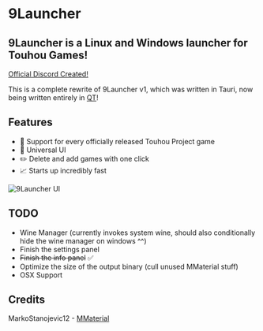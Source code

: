 # 9Launcher

## 9Launcher is a Linux and Windows launcher for Touhou Games!

[Official Discord Created!](https://discord.gg/cxmG2jcTpr)

This is a complete rewrite of 9Launcher v1, which was written in Tauri, now being written entirely in [QT](https://www.qt.io/)!

## Features

- 🔧 Support for every officially released Touhou Project game
- 🌌 Universal UI
- ✏️ Delete and add games with one click
- 📈 Starts up incredibly fast

![9Launcher UI](https://github.com/user-attachments/assets/220bd549-5b6e-480d-8f4f-4e9a5a794155)


## TODO
- Wine Manager (currently invokes system wine, should also conditionally hide the wine manager on windows ^^)
- Finish the settings panel
- ~~Finish the info panel~~ ✅
- Optimize the size of the output binary (cull unused MMaterial stuff)
- OSX Support

## Credits
MarkoStanojevic12 - [MMaterial](https://github.com/MarkoStanojevic12/Material-Qt/tree/main)